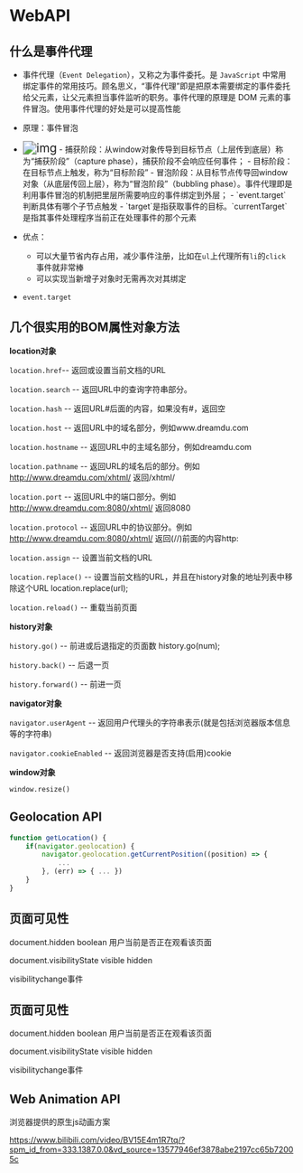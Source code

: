 # WebAPI

## 什么是事件代理

- 事件代理（`Event Delegation`），又称之为事件委托。是 `JavaScript` 中常用绑定事件的常用技巧。顾名思义，“事件代理”即是把原本需要绑定的事件委托给父元素，让父元素担当事件监听的职务。事件代理的原理是 DOM 元素的事件冒泡。使用事件代理的好处是可以提高性能
- 原理：事件冒泡
- <img src="https://img-blog.csdnimg.cn/2019011111581623.jpg" alt="img" style="zoom:150%;" />
  - 捕获阶段：从window对象传导到目标节点（上层传到底层）称为“捕获阶段”（capture phase），捕获阶段不会响应任何事件；
  - 目标阶段：在目标节点上触发，称为“目标阶段”
  - 冒泡阶段：从目标节点传导回window对象（从底层传回上层），称为“冒泡阶段”（bubbling phase）。事件代理即是利用事件冒泡的机制把里层所需要响应的事件绑定到外层；
    - `event.target`判断具体有哪个子节点触发
    - `target`是指获取事件的目标。`currentTarget`是指其事件处理程序当前正在处理事件的那个元素
- 优点：
    - 可以大量节省内存占用，减少事件注册，比如在`ul`上代理所有`li`的`click`事件就非常棒
    - 可以实现当新增子对象时无需再次对其绑定

- `event.target`

## 几个很实用的BOM属性对象方法

**location对象**

`location.href`-- 返回或设置当前文档的URL

`location.search` -- 返回URL中的查询字符串部分。

`location.hash` -- 返回URL#后面的内容，如果没有#，返回空

`location.host` -- 返回URL中的域名部分，例如www.dreamdu.com

`location.hostname` -- 返回URL中的主域名部分，例如dreamdu.com

`location.pathname` -- 返回URL的域名后的部分。例如 http://www.dreamdu.com/xhtml/ 返回/xhtml/

`location.port` -- 返回URL中的端口部分。例如 http://www.dreamdu.com:8080/xhtml/ 返回8080

`location.protocol` -- 返回URL中的协议部分。例如 http://www.dreamdu.com:8080/xhtml/ 返回(//)前面的内容http:

`location.assign` -- 设置当前文档的URL

`location.replace()` -- 设置当前文档的URL，并且在history对象的地址列表中移除这个URL location.replace(url);

`location.reload()` -- 重载当前页面

**history对象**

`history.go()` -- 前进或后退指定的页面数 history.go(num);

`history.back()` -- 后退一页

`history.forward()` -- 前进一页

**navigator对象**

`navigator.userAgent` -- 返回用户代理头的字符串表示(就是包括浏览器版本信息等的字符串)

`navigator.cookieEnabled` -- 返回浏览器是否支持(启用)cookie


**window对象**

`window.resize()`



## Geolocation API

```js
function getLocation() {
    if(navigator.geolocation) {
        navigator.geolocation.getCurrentPosition((position) => {
            ...
        }, (err) => { ... })
    } 
}
```

## 页面可见性

document.hidden  boolean  用户当前是否正在观看该页面

document.visibilityState  visible  hidden

visibilitychange事件

## 页面可见性

document.hidden  boolean  用户当前是否正在观看该页面

document.visibilityState  visible  hidden

visibilitychange事件

## Web Animation API

浏览器提供的原生js动画方案

https://www.bilibili.com/video/BV15E4m1R7tq/?spm_id_from=333.1387.0.0&vd_source=13577946ef3878abe2197cc65b72005c

